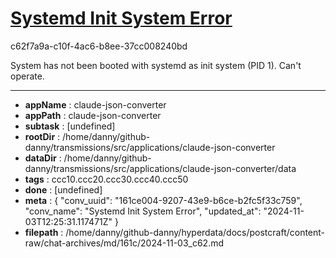 # [Systemd Init System Error](https://claude.ai/chat/161ce004-9207-43e9-b6ce-b2fc5f33c759)

c62f7a9a-c10f-4ac6-b8ee-37cc008240bd

System has not been booted with systemd as init system (PID 1). Can't operate.

---

* **appName** : claude-json-converter
* **appPath** : claude-json-converter
* **subtask** : [undefined]
* **rootDir** : /home/danny/github-danny/transmissions/src/applications/claude-json-converter
* **dataDir** : /home/danny/github-danny/transmissions/src/applications/claude-json-converter/data
* **tags** : ccc10.ccc20.ccc30.ccc40.ccc50
* **done** : [undefined]
* **meta** : {
  "conv_uuid": "161ce004-9207-43e9-b6ce-b2fc5f33c759",
  "conv_name": "Systemd Init System Error",
  "updated_at": "2024-11-03T12:25:31.117471Z"
}
* **filepath** : /home/danny/github-danny/hyperdata/docs/postcraft/content-raw/chat-archives/md/161c/2024-11-03_c62.md